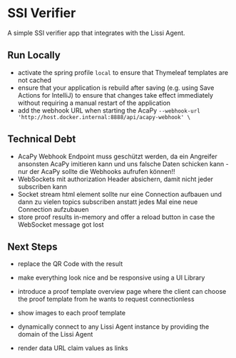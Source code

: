# SSI Verifier

A simple SSI verifier app that integrates with the Lissi Agent.

## Run Locally

- activate the spring profile `local` to ensure that Thymeleaf templates are not
  cached
- ensure that your application is rebuild after saving (e.g. using Save Actions
  for IntelliJ) to ensure that changes take effect immediately without requiring
  a manual restart of the application
- add the webhook URL when starting the
  AcaPy `--webhook-url 'http://host.docker.internal:8888/api/acapy-webhook' \`

## Technical Debt

- AcaPy Webhook Endpoint muss geschützt werden, da ein Angreifer ansonsten AcaPy
  imitieren kann und uns falsche Daten schicken kann - nur der AcaPy sollte die
  Webhooks aufrufen können!!
- WebSockets mit authorization Header absichern, damit nicht jeder subscriben
  kann
- Socket stream html element sollte nur eine Connection aufbauen und dann zu
  vielen topics subscriben anstatt jedes Mal eine neue Connection aufzubauen
- store proof results in-memory and offer a reload button in case the WebSocket
  message got lost

## Next Steps

- replace the QR Code with the result
- make everything look nice and be responsive using a UI Library

- introduce a proof template overview page where the client can choose the proof
  template from he wants to request connectionless
- show images to each proof template

- dynamically connect to any Lissi Agent instance by providing the domain of the
  Lissi Agent

- render data URL claim values as links 
